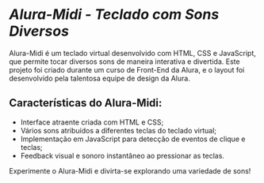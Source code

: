 # ***Alura-Midi - Teclado com Sons Diversos***

Alura-Midi é um teclado virtual desenvolvido com HTML, CSS e JavaScript, que permite tocar diversos sons de maneira interativa e divertida. Este projeto foi criado durante um curso de Front-End da Alura, e o layout foi desenvolvido pela talentosa equipe de design da Alura.

## **Características do Alura-Midi:**

- Interface atraente criada com HTML e CSS;
- Vários sons atribuídos a diferentes teclas do teclado virtual;
- Implementação em JavaScript para detecção de eventos de clique e teclas;
- Feedback visual e sonoro instantâneo ao pressionar as teclas.
  
Experimente o Alura-Midi e divirta-se explorando uma variedade de sons!
